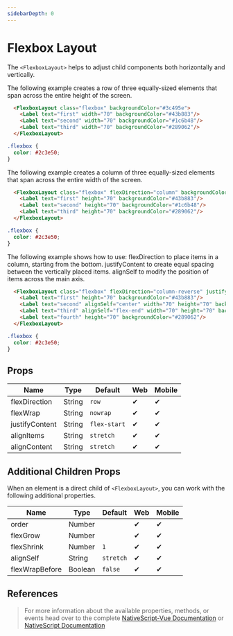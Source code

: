 ```yaml
---
sidebarDepth: 0
---
```


# Flexbox Layout

The `<FlexboxLayout>` helps to adjust child components both horizontally and vertically.

The following example creates a row of three equally-sized elements that span across the entire height of the screen.

<DocExampleBox codeBox="https://codesandbox.io/s/y7k675mwx9">

```html
  <FlexboxLayout class="flexbox" backgroundColor="#3c495e">
    <Label text="first" width="70" backgroundColor="#43b883"/>
    <Label text="second" width="70" backgroundColor="#1c6b48"/>
    <Label text="third" width="70" backgroundColor="#289062"/>
  </FlexboxLayout>
```

```scss
.flexbox {
  color: #2c3e50;
}
```

<FlexboxLayoutDoc />
</DocExampleBox>

The following example creates a column of three equally-sized elements that span across the entire width of the screen.

<DocExampleBox codeBox="https://codesandbox.io/s/y7k675mwx9">

```html
  <FlexboxLayout class="flexbox" flexDirection="column" backgroundColor="#3c495e">
    <Label text="first" height="70" backgroundColor="#43b883"/>
    <Label text="second" height="70" backgroundColor="#1c6b48"/>
    <Label text="third" height="70" backgroundColor="#289062"/>
  </FlexboxLayout>
```

```scss
.flexbox {
  color: #2c3e50;
}
```

<FlexboxLayoutColumnDoc />
</DocExampleBox>

The following example shows how to use:
flexDirection to place items in a column, starting from the bottom.
justifyContent to create equal spacing between the vertically placed items.
alignSelf to modify the position of items across the main axis.

<DocExampleBox codeBox="https://codesandbox.io/s/y7k675mwx9">

```html
  <FlexboxLayout class="flexbox" flexDirection="column-reverse" justifyContent="space-around" backgroundColor="#3c495e">
    <Label text="first" height="70" backgroundColor="#43b883"/>
    <Label text="second" alignSelf="center" width="70" height="70" backgroundColor="#1c6b48"/>
    <Label text="third" alignSelf="flex-end" width="70" height="70" backgroundColor="#289062"/>
    <Label text="fourth" height="70" backgroundColor="#289062"/>
  </FlexboxLayout>
```

```scss
.flexbox {
  color: #2c3e50;
}
```

<FlexboxLayoutColumnReverseDoc />
</DocExampleBox>

## Props

| Name           | Type   | Default      | Web | Mobile |
| -------------- | ------ | ------------ | --- | ------ |
| flexDirection  | String | `row`        | ✔   | ✔      |
| flexWrap       | String | `nowrap`     | ✔   | ✔      |
| justifyContent | String | `flex-start` | ✔   | ✔      |
| alignItems     | String | `stretch`    | ✔   | ✔      |
| alignContent   | String | `stretch`    | ✔   | ✔      |

## Additional Children Props

When an element is a direct child of `<FlexboxLayout>`, you can work with the following additional properties.

| Name           | Type    | Default   | Web | Mobile |
| -------------- | ------- | --------- | --- | ------ |
| order          | Number  |           | ✔   | ✔      |
| flexGrow       | Number  |           | ✔   | ✔      |
| flexShrink     | Number  | `1`       | ✔   | ✔      |
| alignSelf      | String  | `stretch` | ✔   | ✔      |
| flexWrapBefore | Boolean | `false`   | ✔   | ✔      |

## References

> For more information about the available properties, methods, or events head over to the complete [NativeScript-Vue Documentation](https://nativescript-vue.org/en/docs/elements/layouts/flexbox-layout/)
> or [NativeScript Documentation](https://docs.nativescript.org/api-reference/modules/_ui_layouts_flexbox_layout_)
